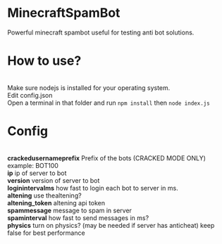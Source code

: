 # MinecraftSpamBot
Powerful minecraft spambot useful for testing anti bot solutions.

# How to use?
<br>Make sure nodejs is installed for your operating system.
<br>Edit config.json
<br>Open a terminal in that folder and run `npm install` then `node index.js`

# Config

<br>**crackedusernameprefix** Prefix of the bots (CRACKED MODE ONLY) example: BOT100
<br>**ip** ip of server to bot
<br>**version** version of server to bot
<br>**loginintervalms** how fast to login each bot to server in ms.
<br>**altening** use thealtening?
<br>**altening_token** altening api token
<br>**spammessage** message to spam in server
<br>**spaminterval** how fast to send messages in ms?
<br>**physics** turn on physics? (may be needed if server has anticheat) keep false for best performance
